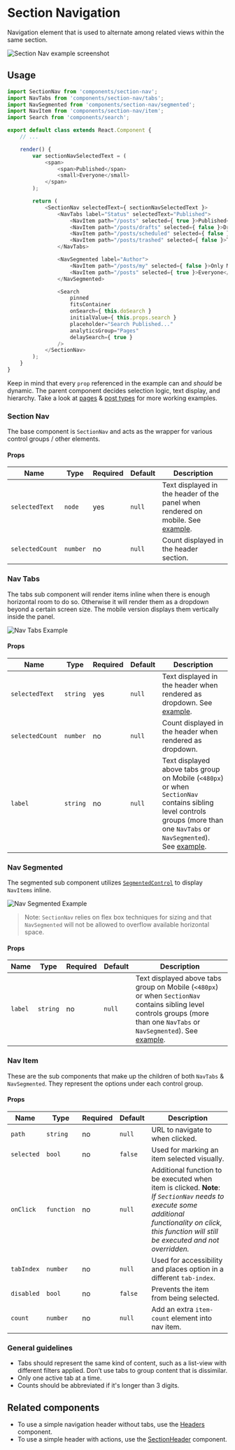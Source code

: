 Section Navigation
===

Navigation element that is used to alternate among related views within the same section.

![Section Nav example screenshot](https://cldup.com/fu2XX6KTu6.png)

## Usage

```js
import SectionNav from 'components/section-nav';
import NavTabs from 'components/section-nav/tabs';
import NavSegmented from 'components/section-nav/segmented';
import NavItem from 'components/section-nav/item';
import Search from 'components/search';

export default class extends React.Component {
	// ...

	render() {
		var sectionNavSelectedText = (
			<span>
				<span>Published</span>
				<small>Everyone</small>
			</span>
		);

		return (
			<SectionNav selectedText={ sectionNavSelectedText }>
				<NavTabs label="Status" selectedText="Published">
					<NavItem path="/posts" selected={ true }>Published</NavItem>
					<NavItem path="/posts/drafts" selected={ false }>Drafts</NavItem>
					<NavItem path="/posts/scheduled" selected={ false }>Scheduled</NavItem>
					<NavItem path="/posts/trashed" selected={ false }>Trashed</NavItem>
				</NavTabs>

				<NavSegmented label="Author">
					<NavItem path="/posts/my" selected={ false }>Only Me</NavItem>
					<NavItem path="/posts" selected={ true }>Everyone</NavItem>
				</NavSegmented>

				<Search
					pinned
					fitsContainer
					onSearch={ this.doSearch }
					initialValue={ this.props.search }
					placeholder="Search Published..."
					analyticsGroup="Pages"
					delaySearch={ true }
				/>
			</SectionNav>
		);
	}
}
```

Keep in mind that every `prop` referenced in the example can and *should* be dynamic. The parent component decides selection logic, text display, and hierarchy. Take a look at [pages](/client/my-sites/pages/pages.jsx) & [post types]((/client/my-sites/post-type-filter/index.jsx)) for more working examples.

### Section Nav

The base component is `SectionNav` and acts as the wrapper for various control groups / other elements.

#### Props

Name | Type | Required | Default | Description
--- | --- | --- | --- | ---
`selectedText` | `node` | yes | `null` | Text displayed in the header of the panel when rendered on mobile. See [example](https://cldup.com/796J06ggf0.png).
`selectedCount` | `number` | no | `null` | Count displayed in the header section.

### Nav Tabs

The tabs sub component will render items inline when there is enough horizontal room to do so. Otherwise it will render them as a dropdown beyond a certain screen size. The mobile version displays them vertically inside the panel.

![Nav Tabs Example](https://cldup.com/SG0UuJKr3i.png)

#### Props

Name | Type | Required | Default | Description
--- | --- | --- | --- | ---
`selectedText` | `string` | yes | `null` | Text displayed in the header when rendered as dropdown. See [example](https://cldup.com/Pdu7ypcBLS.png).
`selectedCount` | `number` | no | `null` | Count displayed in the header when rendered as dropdown.
`label` | `string` | no | `null` | Text displayed above tabs group on Mobile (`<480px`) or when `SectionNav` contains sibling level controls groups (more than one `NavTabs` or `NavSegmented`). See [example](https://cldup.com/OeWSPtifYY.png).

### Nav Segmented

The segmented sub component utilizes [`SegmentedControl`](/client/components/segmented-control) to display `NavItems` inline.

![Nav Segmented Example](https://cldup.com/tPEfoQ78pR.png)

> Note: `SectionNav` relies on flex box techniques for sizing and that `NavSegmented` will not be allowed to overflow available horizontal space.

#### Props

Name | Type | Required | Default | Description
--- | --- | --- | --- | ---
`label` | `string` | no | `null` | Text displayed above tabs group on Mobile (`<480px`) or when `SectionNav` contains sibling level controls groups (more than one `NavTabs` or `NavSegmented`). See [example](https://cldup.com/OeWSPtifYY.png).

### Nav Item

These are the sub components that make up the children of both `NavTabs` & `NavSegmented`. They represent the options under each control group.

#### Props

Name | Type | Required | Default | Description
--- | --- | --- | --- | ---
`path` | `string` | no | `null` | URL to navigate to when clicked.
`selected` | `bool` | no | `false` | Used for marking an item selected visually.
`onClick` | `function` | no | `null` | Additional function to be executed when item is clicked. **Note**:  _If `SectionNav` needs to execute some additional functionality on click, this function will still be executed and *not* overridden._
`tabIndex` | `number` | no | `null` | Used for accessibility and places option in a different `tab-index`.
`disabled` | `bool` | no | `false` | Prevents the item from being selected.
`count` | `number` | no | `null` | Add an extra `item-count` element into nav item.

### General guidelines

* Tabs should represent the same kind of content, such as a list-view with different filters applied. Don’t use tabs to group content that is dissimilar.
* Only one active tab at a time.
* Counts should be abbreviated if it's longer than 3 digits.

## Related components

* To use a simple navigation header without tabs, use the [Headers](./headers) component.
* To use a simple header with actions, use the [SectionHeader](./section-header) component.